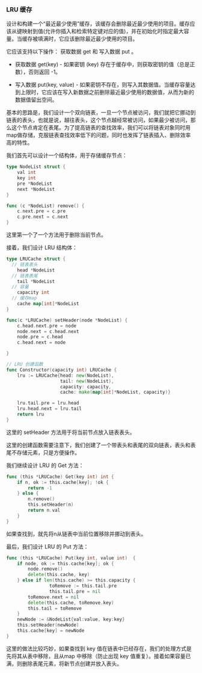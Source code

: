 ### LRU 缓存

设计和构建一个“最近最少使用”缓存，该缓存会删除最近最少使用的项目。缓存应该从键映射到值(允许你插入和检索特定键对应的值)，并在初始化时指定最大容量。当缓存被填满时，它应该删除最近最少使用的项目。

它应该支持以下操作： 获取数据 get 和 写入数据 put 。

- 获取数据 get(key) - 如果密钥 (key) 存在于缓存中，则获取密钥的值（总是正数），否则返回 -1。

- 写入数据 put(key, value) - 如果密钥不存在，则写入其数据值。当缓存容量达到上限时，它应该在写入新数据之前删除最近最少使用的数据值，从而为新的数据值留出空间。



基本的思路是，我们设计一个双向链表，一旦一个节点被访问，我们就把它挪动到链表的表头，也就是说，越往表头，这个节点越经常被访问，如果最少被访问，那么这个节点肯定在表尾。为了提高链表的查找效率，我们可以将链表对象同时用map做存储，克服链表查找效率低下的问题，同时也发挥了链表插入、删除效率高的特性。



我们首先可以设计一个结构体，用于存储缓存节点：

```go
type NodeList struct {
	val int
	key int
	pre *NodeList
	next *NodeList
}

func (c *NodeList) remove() {
	c.next.pre = c.pre
	c.pre.next = c.next
}
```

这里第一个了一个方法用于删除当前节点。

接着，我们设计 LRU 结构体：

```go
type LRUCache struct {
  // 链表表头
	head *NodeList
  // 链表表尾
	tail *NodeList
  // 容量
	capacity int
  // 缓存map
	cache map[int]*NodeList
}

func(c *LRUCache) setHeader(node *NodeList) {
	c.head.next.pre = node
	node.next = c.head.next
	node.pre = c.head
	c.head.next = node

}

// LRU 创建函数
func Constructor(capacity int) LRUCache {
	lru := LRUCache{head: new(NodeList),
					tail: new(NodeList),
					capacity: capacity,
					cache: make(map[int]*NodeList, capacity)}

	lru.tail.pre = lru.head
	lru.head.next = lru.tail
	return lru
}
```

这里的 setHeader 方法用于将当前节点放入链表表头。

这里的创建函数需要注意下，我们创建了一个带表头和表尾的双向链表，表头和表尾不存储元素，只是方便操作。

我们继续设计 LRU 的 Get 方法：

```go
func (this *LRUCache) Get(key int) int {
	if n, ok := this.cache[key]; !ok {
		return -1
	} else {
		n.remove()
		this.setHeader(n)
		return n.val
	}
}
```

如果查找到，就先将n从链表中当前位置移除并挪动到表头。

最后，我们设计 LRU 的 Put 方法：

```go
func (this *LRUCache) Put(key int, value int)  {
    if node, ok := this.cache[key]; ok {
        node.remove()
        delete(this.cache, key)
    } else if len(this.cache) >= this.capacity {
				toRemove := this.tail.pre
				this.tail.pre = nil
        toRemove.next = nil
        delete(this.cache, toRemove.key)
        this.tail = toRemove
	}
	newNode := &NodeList{val:value, key:key}
	this.setHeader(newNode)
	this.cache[key] = newNode
}
```

这里的做法比较巧妙，如果查找到 key 值在链表中已经存在，我们的处理方式是先将其从表中移除，且从map 中移除（防止出现 key 值重复）。接着如果容量已满，则删除表尾元素，将新节点创建并放入表头。

